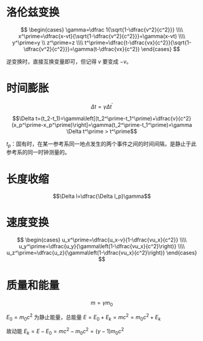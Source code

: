 # 洛伦兹变换

$$
\begin{cases}
\gamma=\dfrac 1{\sqrt{1-\dfrac{v^2}{c^2}}} \\\\
x^\prime=\dfrac{x-vt}{\sqrt{1-\dfrac{v^2}{c^2}}}=\gamma(x-vt) \\\\
y^\prime=y \\
z^\prime=z \\\\
t^\prime=\dfrac{t-\dfrac{vx}{c^2}}{\sqrt{1-\dfrac{v^2}{c^2}}}=\gamma(t-\dfrac{vx}{c^2})
\end{cases}
$$

逆变换时，直接互换变量即可，但记得 $v$ 要变成 $-v$。

# 时间膨胀

$$\Delta t=\gamma \Delta t^\prime$$

$$\Delta t=(t_2-t_1)=\gamma\left[(t_2^\prime-t_1^\prime)+\dfrac{v}{c^2}(x_p^\prime-x_p^\prime)\right]=\gamma(t_2^\prime-t_1^\prime)=\gamma \Delta t^\prime > t^\prime$$

$t_p$：固有时，在某一参考系同一地点发生的两个事件之间的时间间隔，是静止于此参考系的同一时钟测量的。
# 长度收缩


$$\Delta l=\dfrac{\Delta l_p}\gamma$$
# 速度变换

$$
\begin{cases}
u_x^\prime=\dfrac{u_x-v}{1-\dfrac{vu_x}{c^2}} \\\\
u_y^\prime=\dfrac{u_y}{\gamma\left(1-\dfrac{vu_x}{c^2}\right)} \\\\
u_z^\prime=\dfrac{u_z}{\gamma\left(1-\dfrac{vu_x}{c^2}\right)}
\end{cases}
$$

# 质量和能量

$$m=\gamma m_0$$

$E_0=m_0c^2$ 为静止能量，总能量 $E=E_0+E_k=mc^2=m_0c^2+E_k$

故动能 $E_k=E-E_0=mc^2-m_0c^2=(\gamma-1)m_0c^2$



